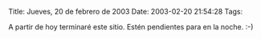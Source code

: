 Title: Jueves, 20 de febrero de 2003
Date: 2003-02-20 21:54:28
Tags: 

A partir de hoy terminaré este sitio. Estén pendientes para en la noche. :-)
